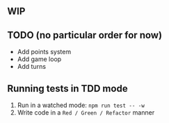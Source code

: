 ## WIP

## TODO (no particular order for now)

- Add points system
- Add game loop
- Add turns

## Running tests in TDD mode

1. Run in a watched mode: `npm run test -- -w`
2. Write code in a `Red / Green / Refactor` manner
